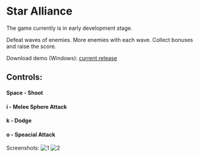 # Star Alliance
The game currently is in early development stage.

Defeat waves of enemies. More enemies with each wave.
Collect bonuses and raise the score.

Download demo (Windows): [current release](https://github.com/Dzoiver/Star-Alliance/releases/tag/v0.0.1-beta)

## Controls:
#### Space - Shoot
#### i - Melee Sphere Attack
#### k - Dodge
#### o - Speacial Attack

Screenshots: 
![1](https://github.com/Dzoiver/Star-Alliance/assets/40641790/b47d2ec2-24d1-4a34-b931-449ff03bae9e)
![2](https://github.com/Dzoiver/Star-Alliance/assets/40641790/ec789031-eb8d-498a-af46-c2c8774b2208)
